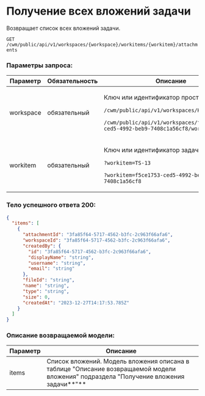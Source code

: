 # Получение всех вложений задачи

Возвращает список всех вложений задачи.

`GET /cwm/public/api/v1/workspaces/{workspace}/workitems/{workitem}/attachments`

### Параметры запроса:

| **Параметр** | **Обязательность** | **Описание**                                                                                                                                                                                              |
| ------------ | ------------------ | --------------------------------------------------------------------------------------------------------------------------------------------------------------------------------------------------------- |
| workspace    | обязательный       | <p>Ключ или идентификатор пространства</p><p><code>/cwm/public/api/v1/workspaces/KEY/workitems</code></p><p><code>/cwm/public/api/v1/workspaces/f5ce1753-ced5-4992-beb9-7408c1a56cf8/workitems</code></p> |
| workitem     | обязательный       | <p>Ключ или идентификатор задачи</p><p><code>?workitem=TS-13</code></p><p><code>?workitem=f5ce1753-ced5-4992-beb9-7408c1a56cf8</code></p>                                                                 |

### Тело успешного ответа 200:

```json
{
  "items": [
    {
      "attachmentId": "3fa85f64-5717-4562-b3fc-2c963f66afa6",
      "workspaceId": "3fa85f64-5717-4562-b3fc-2c963f66afa6",
      "createdBy": {
        "id": "3fa85f64-5717-4562-b3fc-2c963f66afa6",
        "displayName": "string",
        "username": "string",
        "email": "string"
      },
      "fileId": "string",
      "name": "string",
      "type": "string",
      "size": 0,
      "createdAt": "2023-12-27T14:17:53.785Z"
    }
  ]
}
```

### Описание возвращаемой модели:

| **Параметр** | **Описание**                                                                                                                          |
| ------------ | ------------------------------------------------------------------------------------------------------------------------------------- |
| items        | Список вложений. Модель вложения описана в таблице "Описание возвращаемой модели вложения" подраздела "Получение вложения задачи**"** |
